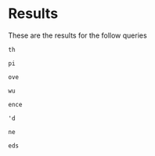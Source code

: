# Results

These are the results for the follow queries

`th`

`pi`

`ove`

`wu`

`ence`

`'d`

`ne`

`eds`
